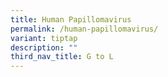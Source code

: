 ```yaml
---
title: Human Papillomavirus
permalink: /human-papillomavirus/
variant: tiptap
description: ""
third_nav_title: G to L
---
```


